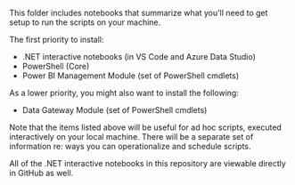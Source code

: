 This folder includes notebooks that summarize what you'll need to get setup to run the scripts on your machine. 

The first priority to install: 
- .NET interactive notebooks (in VS Code and Azure Data Studio)
- PowerShell (Core)
- Power BI Management Module (set of PowerShell cmdlets)

As a lower priority, you might also want to install the following:
- Data Gateway Module (set of PowerShell cmdlets) 

Note that the items listed above will be useful for ad hoc scripts, executed interactively on your local machine. There will be a separate set of information re: ways you can operationalize and schedule scripts.

All of the .NET interactive notebooks in this repository are viewable directly in GitHub as well. 
